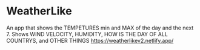 # WeatherLike
An app that shows the TEMPETURES min and MAX of the day and the next 7. Shows WIND VELOCITY, HUMIDITY, HOW IS THE DAY OF ALL COUNTRYS, and OTHER THINGS
https://weatherlikev2.netlify.app/
